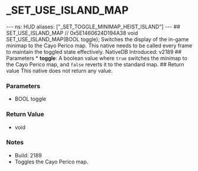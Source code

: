 # _SET_USE_ISLAND_MAP

--- ns: HUD aliases: ["_SET_TOGGLE_MINIMAP_HEIST_ISLAND"] --- ## SET_USE_ISLAND_MAP  // 0x5E1460624D194A38 void SET_USE_ISLAND_MAP(BOOL toggle);  Switches the display of the in-game minimap to the Cayo Perico map. This native needs to be called every frame to maintain the toggled state effectively.  NativeDB Introduced: v2189  ## Parameters * **toggle**: A boolean value where `true` switches the minimap to the Cayo Perico map, and `false` reverts it to the standard map.  ## Return value This native does not return any value.

### Parameters
* BOOL toggle

### Return Value
* void

### Notes
* Build: 2189
* Toggles the Cayo Perico map.

